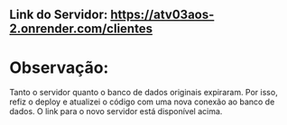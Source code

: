 ## Link do Servidor: https://atv03aos-2.onrender.com/clientes

# Observação:
Tanto o servidor quanto o banco de dados originais expiraram. Por isso, refiz o deploy e atualizei o código com uma nova conexão ao banco de dados. O link para o novo servidor está disponível acima.
